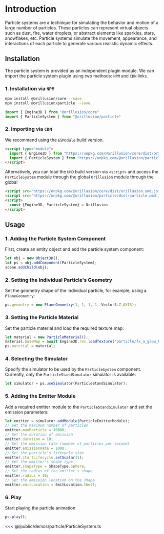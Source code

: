 # Introduction
Particle systems are a technique for simulating the behavior and motion of a large number of particles. These particles can represent virtual objects such as dust, fire, water droplets, or abstract elements like sparkles, stars, snowflakes, etc. Particle systems simulate the movement, appearance, and interactions of each particle to generate various realistic dynamic effects.

## Installation
The particle system is provided as an independent plugin module. We can import the particle system plugin using two methods: `NPM` and `CDN` links.

### 1. Installation via `NPM` 
```bash
npm install @orillusion/core --save
npm install @orillusion/particle --save
```
```ts
import { Engine3D } from "@orillusion/core"
import { ParticleSystem } from "@orillusion/particle"
```

### 2. Importing via `CDN`
We recommend using the `ESModule` build version.
```html
<script type="module">
  import { Engine3D } from "https://unpkg.com/@orillusion/core/dist/orillusion.es.js" 
  import { ParticleSystem } from "https://unpkg.com/@orillusion/particle/dist/particle.es.js" 
</script>
```

Alternatively, you can load the `UMD` build version via `<script>` and access the `ParticleSystem` module through the global `Orillusion` module through the global
```html
<script src="https://unpkg.com/@orillusion/core/dist/orillusion.umd.js"></script>
<script src="https://unpkg.com/@orillusion/particle/dist/particle.umd.js"></script>
<script>
  const {Engine3D, ParticleSystem} = Orillusion
</script>
```

## Usage
### 1. Adding the Particle System Component
First, create an entity object and add the particle system component:
```ts
let obj = new Object3D();
let ps = obj.addComponent(ParticleSystem);
scene.addChild(obj);
```

### 2. Setting the Individual Particle's Geometry
Set the geometry shape of the individual particle, for example, using a `PlaneGeometry`:
```ts
ps.geometry = new PlaneGeometry(1, 1, 1, 1, Vector3.Z_AXIS);
```

### 3. Setting the Particle Material
Set the particle material and load the required texture map:
```ts
let material = new ParticleMaterial();
material.baseMap = await Engine3D.res.loadTexture('particle/fx_a_glow_003.png');
ps.material = material;
```

### 4. Selecting the Simulator
Specify the simulator to be used by the `ParticleSystem` component. Currently, only the `ParticleStandSimulator` simulator is available:
```ts
let simulator = ps.useSimulator(ParticleStandSimulator);
```

### 5. Adding the Emitter Module
Add a required emitter module to the `ParticleStandSimulator` and set the emission parameters:
```ts
let emitter = simulator.addModule(ParticleEmitterModule);
// Set the maximum number of particles
emitter.maxParticle = 10000;
// Set the duration of emission
emitter.duration = 10;
// Set the emission rate (number of particles per second)
emitter.emissionRate = 1000;
// Set the particle's lifecycle size
emitter.startLifecycle.setScalar(1);
// Set the emitter's shape type
emitter.shapeType = ShapeType.Sphere;
// Set the radius of the emitter's shape
emitter.radius = 10;
// Set the emission location on the shape
emitter.emitLocation = EmitLocation.Shell;
```

### 6. Play
Start playing the particle animation:
```ts
ps.play();
```

<Demo :height="500" src="/demos/particle/ParticleSystem.ts"></Demo>

<<< @/public/demos/particle/ParticleSystem.ts
